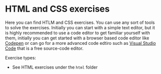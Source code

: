 # HTML and CSS exercises

Here you can find HTLM and CSS exercises. You can use any sort of tools to solve the exercises. Initially you can start with a simple text editor, but it is  highly recommended to use a code editor to get familiar yourself with them, initially you can get started with a browser based code editor like [Codepen](https://codepen.io/) or can go for a more advanced code edtiro such as [Visual Studio Code](https://code.visualstudio.com/) that is a free source-code editor.

Exercise types:
 - See HTML exercises under the `html` folder
